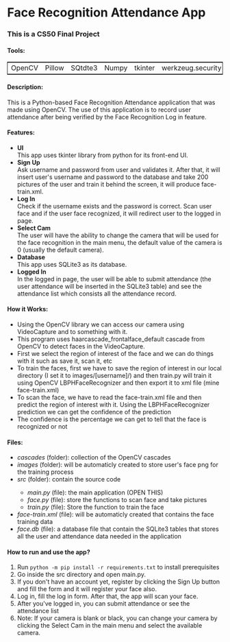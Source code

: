 <h1>Face Recognition Attendance App</h1>
<h3>This is a CS50 Final Project</h3>
<h4>Tools:</h4>
<table style="border: 1px solid">
  <tr>
    <td>OpenCV</td>
    <td>Pillow</td>
    <td>SQtdte3</td>
    <td>Numpy</td>
    <td>tkinter</td>
    <td>werkzeug.security</td>
  </tr>
</table>
<h4>Description:</h4>
This is a Python-based Face Recognition Attendance application that was made using OpenCV. The use of this application is to record user attendance after being verified by the Face Recognition Log in feature.

<h4>Features:</h4>
<ul>
  <li><b>UI</b></li>
  This app uses tkinter library from python for its front-end UI.
  <li><b>Sign Up</b></li>
  Ask username and password from user and validates it. After that, it will insert user's username and password to the database and take 200 pictures of the user and train it behind the screen, it will produce face-train.xml.
  <li><b>Log In</b></li>
  Check if the username exists and the password is correct. Scan user face and if the user face recognized, it will redirect user to the logged in page.
  <li><b>Select Cam</b></li>
  The user will have the ability to change the camera that will be used for the face recognition in the main menu, the default value of the camera is 0 (usually the default camera).
  <li><b>Database</b></li>
  This app uses SQLite3 as its database.
  <li><b>Logged In</b></li>
  In the logged in page, the user will be able to submit attendance (the user attendance will be inserted in the SQLite3 table) and see the attendance list which consists all the attendance record.
</ul>

<h4>How it Works:</h4>
<ul>
  <li>Using the OpenCV library we can access our camera using VideoCapture and to something with it.</li>
  <li>This program uses haarcascade_frontalface_default cascade from OpenCV to detect faces in the VideoCapture.</li>
  <li>First we select the region of interest of the face and we can do things with it such as save it, scan it, etc</li>
  <li>To train the faces, first we have to save the region of interest in our local directory (I set it to images/[username]/) and then train.py will train it using OpenCV LBPHFaceRecognizer and then export it to xml file (mine face-train.xml)</li>
  <li>To scan the face, we have to read the face-train.xml file and then predict the region of interest with it. Using the LBPHFaceRecognizer prediction we can get the confidence of the prediction</li>
  <li>The confidence is the percentage we can get to tell that the face is recognized or not</li>
</ul>

<h4>Files:</h4>
<ul>
  <li><i>cascades</i> (folder): collection of the OpenCV cascades</li>
  <li><i>images</i> (folder): will be automaticly created to store user's face png for the training process</li>
  <li><i>src</i> (folder): contain the source code</li>
  <ul>
    <li><i>main.py</i> (file): the main application (OPEN THIS)</li>
    <li><i>face.py</i> (file): store the functions to scan face and take pictures</li>
    <li><i>train.py</i> (file): Store the function to train the face</li>
  </ul>
  <li><i>face-train.xml</i> (file): will be automaticly created that contains the face training data</li>
  <li><i>face.db</i> (file): a database file that contain the SQLite3 tables that stores all the user and attendance data needed in the application</li>
</ul>

<h4>How to run and use the app?</h4>
<ol>
  <li>Run <code>python -m pip install -r requirements.txt</code> to install prerequisites</li>
  <li>Go inside the src directory and open main.py.</li>
  <li>If you don't have an account yet, register by clicking the Sign Up button and fill the form and it will register your face also.</li>
  <li>Log in, fill the log in form. After that, the app will scan your face.</li>
  <li>After you've logged in, you can submit attendance or see the attendance list</li>
  <li>Note: If your camera is blank or black, you can change your camera by clicking the Select Cam in the main menu and select the available camera.</li>
</ol>
